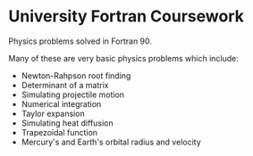 # University Fortran Coursework

Physics problems solved in Fortran 90.

Many of these are very basic physics problems which include:

 - Newton-Rahpson root finding
 - Determinant of a matrix
 - Simulating projectile motion
 - Numerical integration
 - Taylor expansion
 - Simulating heat diffusion
 - Trapezoidal function
 - Mercury's and Earth's orbital radius and velocity
 
